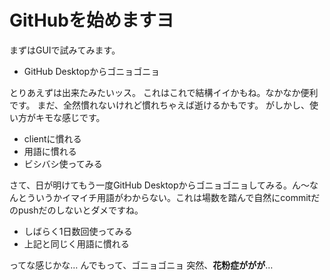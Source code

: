 # GitHubを始めますヨ #
まずはGUIで試みてみます。
* GitHub Desktopからゴニョゴニョ

とりあえずは出来たみたいッス。
これはこれで結構イイかもね。なかなか便利です。
まだ、全然慣れないけれど慣れちゃえば逝けるかもです。
がしかし、使い方がキモな感じです。

* clientに慣れる
* 用語に慣れる
* ビシバシ使ってみる

さて、日が明けてもう一度GitHub Desktopからゴニョゴニョしてみる。ん〜なんとういうかイマイチ用語がわからない。これは場数を踏んで自然にcommitだのpushだのしないとダメですね。

* しばらく1日数回使ってみる
* 上記と同じく用語に慣れる

ってな感じかな…
んでもって、ゴニョゴニョ
突然、**花粉症ががが**…
